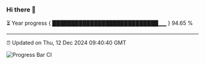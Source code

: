 ### Hi there 👋

⏳ Year progress { ████████████████████████████▁▁ } 94.65 %

---

⏰ Updated on Thu, 12 Dec 2024 09:40:40 GMT

![Progress Bar CI](https://github.com/IshwaranRudhara/GIT-ACTION/workflows/Progress%20Bar%20CI/badge.svg)

